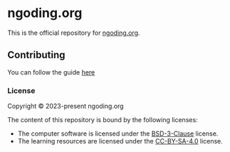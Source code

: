 # ngoding.org

This is the official repository for [ngoding.org](https://ngoding.org).

## Contributing

You can follow the guide [here](CONTRIBUTING.md)

### License

Copyright © 2023-present ngoding.org

The content of this repository is bound by the following licenses:

- The computer software is licensed under the [BSD-3-Clause](LICENSE) license.
- The learning resources are licensed under the [CC-BY-SA-4.0](CURRICULUM_LICENSE) license.
